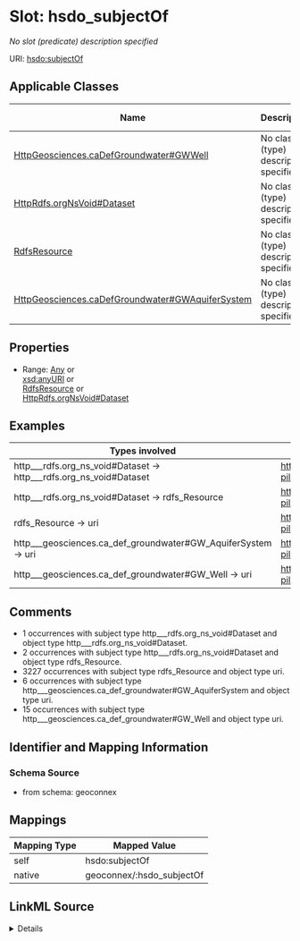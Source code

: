 

# Slot: hsdo_subjectOf


_No slot (predicate) description specified_





URI: [hsdo:subjectOf](http://schema.org/subjectOf)



<!-- no inheritance hierarchy -->





## Applicable Classes

| Name | Description | Modifies Slot |
| --- | --- | --- |
| [HttpGeosciences.caDefGroundwater#GWWell](../classes/HttpGeosciences.caDefGroundwater#GWWell.md) | No class (type) description specified |  no  |
| [HttpRdfs.orgNsVoid#Dataset](../classes/HttpRdfs.orgNsVoid#Dataset.md) | No class (type) description specified |  no  |
| [RdfsResource](../classes/RdfsResource.md) | No class (type) description specified |  no  |
| [HttpGeosciences.caDefGroundwater#GWAquiferSystem](../classes/HttpGeosciences.caDefGroundwater#GWAquiferSystem.md) | No class (type) description specified |  no  |







## Properties

* Range: [Any](../classes/Any.md)&nbsp;or&nbsp;<br />[xsd:anyURI](xsd:anyURI)&nbsp;or&nbsp;<br />[RdfsResource](../classes/RdfsResource.md)&nbsp;or&nbsp;<br />[HttpRdfs.orgNsVoid#Dataset](../classes/HttpRdfs.orgNsVoid#Dataset.md)






## Examples

| Types involved | Subject | Predicate | Object |
| --- | --- | --- | --- |
| http___rdfs.org_ns_void#Dataset → http___rdfs.org_ns_void#Dataset | https://geoconnex.us/chyld-pilot/id/LOD_Node/US_Hydro_LOD_Node | hsdo:subjectOf | https://info.geoconnex.us/chyld-pilot/data/node/all |
| http___rdfs.org_ns_void#Dataset → rdfs_Resource | https://geoconnex.us/chyld-pilot/id/LOD_Node/US_Hydro_LOD_Node | hsdo:subjectOf | https://info.geoconnex.us/chyld-pilot/data/node/cross |
| rdfs_Resource → uri | https://geoconnex.us/chyld-pilot/id/gage/04271500 | hsdo:subjectOf | https://cida.usgs.gov/nldi/nwissite/USGS-04271500 |
| http___geosciences.ca_def_groundwater#GW_AquiferSystem → uri | https://geoconnex.us/chyld-pilot/id/nat_aq/N300NYSDSN | hsdo:subjectOf | http://water.usgs.gov/ogw/aquiferbasics/sandston.html |
| http___geosciences.ca_def_groundwater#GW_Well → uri | https://geoconnex.us/chyld-pilot/id/well/USGS-434217073010601 | hsdo:subjectOf | http://waterdata.usgs.gov/nwis/inventory?search_site_no=434217073010601&search_site_no_match_type=exact&sort_key=site_no&group_key=NONE&sitefile_output_format=html_table&column_name=agency_cd&column_name=site_no&column_name=station_nm&format=station_manuscript&list_of_search_criteria=search_site_no |


## Comments

* 1 occurrences with subject type http___rdfs.org_ns_void#Dataset and object type http___rdfs.org_ns_void#Dataset.
* 2 occurrences with subject type http___rdfs.org_ns_void#Dataset and object type rdfs_Resource.
* 3227 occurrences with subject type rdfs_Resource and object type uri.
* 6 occurrences with subject type http___geosciences.ca_def_groundwater#GW_AquiferSystem and object type uri.
* 15 occurrences with subject type http___geosciences.ca_def_groundwater#GW_Well and object type uri.

## Identifier and Mapping Information







### Schema Source


* from schema: geoconnex




## Mappings

| Mapping Type | Mapped Value |
| ---  | ---  |
| self | hsdo:subjectOf |
| native | geoconnex/:hsdo_subjectOf |




## LinkML Source

<details>
```yaml
name: hsdo_subjectOf
description: No slot (predicate) description specified
comments:
- 1 occurrences with subject type http___rdfs.org_ns_void#Dataset and object type
  http___rdfs.org_ns_void#Dataset.
- 2 occurrences with subject type http___rdfs.org_ns_void#Dataset and object type
  rdfs_Resource.
- 3227 occurrences with subject type rdfs_Resource and object type uri.
- 6 occurrences with subject type http___geosciences.ca_def_groundwater#GW_AquiferSystem
  and object type uri.
- 15 occurrences with subject type http___geosciences.ca_def_groundwater#GW_Well and
  object type uri.
examples:
- description: http___rdfs.org_ns_void#Dataset → http___rdfs.org_ns_void#Dataset
  object:
    example_object: https://info.geoconnex.us/chyld-pilot/data/node/all
    example_predicate: hsdo:subjectOf
    example_subject: https://geoconnex.us/chyld-pilot/id/LOD_Node/US_Hydro_LOD_Node
- description: http___rdfs.org_ns_void#Dataset → rdfs_Resource
  object:
    example_object: https://info.geoconnex.us/chyld-pilot/data/node/cross
    example_predicate: hsdo:subjectOf
    example_subject: https://geoconnex.us/chyld-pilot/id/LOD_Node/US_Hydro_LOD_Node
- description: rdfs_Resource → uri
  object:
    example_object: https://cida.usgs.gov/nldi/nwissite/USGS-04271500
    example_predicate: hsdo:subjectOf
    example_subject: https://geoconnex.us/chyld-pilot/id/gage/04271500
- description: http___geosciences.ca_def_groundwater#GW_AquiferSystem → uri
  object:
    example_object: http://water.usgs.gov/ogw/aquiferbasics/sandston.html
    example_predicate: hsdo:subjectOf
    example_subject: https://geoconnex.us/chyld-pilot/id/nat_aq/N300NYSDSN
- description: http___geosciences.ca_def_groundwater#GW_Well → uri
  object:
    example_object: http://waterdata.usgs.gov/nwis/inventory?search_site_no=434217073010601&search_site_no_match_type=exact&sort_key=site_no&group_key=NONE&sitefile_output_format=html_table&column_name=agency_cd&column_name=site_no&column_name=station_nm&format=station_manuscript&list_of_search_criteria=search_site_no
    example_predicate: hsdo:subjectOf
    example_subject: https://geoconnex.us/chyld-pilot/id/well/USGS-434217073010601
from_schema: geoconnex
rank: 1000
slot_uri: hsdo:subjectOf
alias: hsdo_subjectOf
domain_of:
- http___geosciences.ca_def_groundwater#GW_AquiferSystem
- http___geosciences.ca_def_groundwater#GW_Well
- http___rdfs.org_ns_void#Dataset
- rdfs_Resource
range: Any
any_of:
- range: uri
- range: rdfs_Resource
- range: http___rdfs.org_ns_void#Dataset

```
</details>